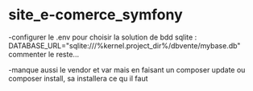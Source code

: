 # site_e-comerce_symfony

-configurer le .env pour choisir la solution de bdd sqlite :
DATABASE_URL="sqlite:///%kernel.project_dir%/dbvente/mybase.db"
commenter le reste...

-manque aussi le vendor et var mais en faisant un composer update ou composer install, sa installera ce qu il faut
